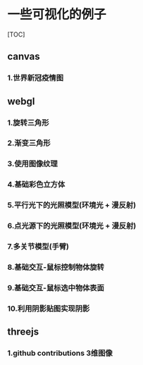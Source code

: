 # 一些可视化的例子

[TOC]

## canvas
### 1.世界新冠疫情图

## webgl

### 1.旋转三角形

### 2.渐变三角形

### 3.使用图像纹理

### 4.基础彩色立方体

### 5.平行光下的光照模型(环境光 + 漫反射)

### 6.点光源下的光照模型(环境光 + 漫反射)

### 7.多关节模型(手臂)

### 8.基础交互-鼠标控制物体旋转

### 9.基础交互-鼠标选中物体表面

### 10.利用阴影贴图实现阴影

## threejs

### 1.github contributions 3维图像